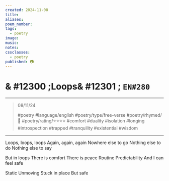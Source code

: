 ```yaml
---
created: 2024-11-08
title:
aliases:
poem_number:
tags:
  - poetry
image:
music:
notes:
cssclasses:
  - poetry
published: 📷
---
```

# & #12300 ;Loops& #12301 ; `EN#280`

---

> 08/11/24
> 
> #poetry 
> #language/english 
> #poetry/type/free-verse 
> #poetry/rhymed/🔴 
> #poetry/rating/⭐⭐⭐⭐ 
> #comfort #duality #isolation #longing #introspection #trapped #tranquility #existential #wisdom 

---

Loops, loops, loops 
Again, again, again
Nowhere else to go
Nothing else to do
Nothing else to say

But in loops 
There is comfort
There is peace
Routine
Predictability
And I can feel safe

Static
Unmoving 
Stuck in place 
But safe